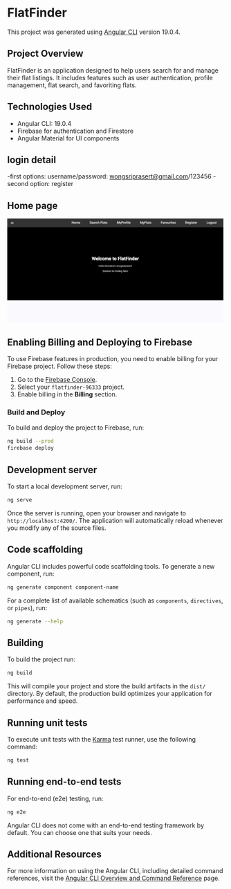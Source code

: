 # FlatFinder

This project was generated using [Angular CLI](https://github.com/angular/angular-cli) version 19.0.4.

## Project Overview

FlatFinder is an application designed to help users search for and manage their flat listings. It includes features such as user authentication, profile management, flat search, and favoriting flats.

## Technologies Used

- Angular CLI: 19.0.4
- Firebase for authentication and Firestore
- Angular Material for UI components

## login detail
-first options: username/password: wongsriprasert@gmail.com/123456
-second option: register
## Home page

<img src="readme_img/homepage2.png" width=500 />

## Enabling Billing and Deploying to Firebase

To use Firebase features in production, you need to enable billing for your Firebase project. Follow these steps:

1. Go to the [Firebase Console](https://console.firebase.google.com/).
2. Select your `flatfinder-96333` project.
3. Enable billing in the **Billing** section.

### Build and Deploy

To build and deploy the project to Firebase, run:

```sh
ng build --prod
firebase deploy
```
## Development server

To start a local development server, run:

```bash
ng serve
```

Once the server is running, open your browser and navigate to `http://localhost:4200/`. The application will automatically reload whenever you modify any of the source files.

## Code scaffolding

Angular CLI includes powerful code scaffolding tools. To generate a new component, run:

```bash
ng generate component component-name
```

For a complete list of available schematics (such as `components`, `directives`, or `pipes`), run:

```bash
ng generate --help
```

## Building

To build the project run:

```bash
ng build
```

This will compile your project and store the build artifacts in the `dist/` directory. By default, the production build optimizes your application for performance and speed.

## Running unit tests

To execute unit tests with the [Karma](https://karma-runner.github.io) test runner, use the following command:

```bash
ng test
```

## Running end-to-end tests

For end-to-end (e2e) testing, run:

```bash
ng e2e
```

Angular CLI does not come with an end-to-end testing framework by default. You can choose one that suits your needs.

## Additional Resources

For more information on using the Angular CLI, including detailed command references, visit the [Angular CLI Overview and Command Reference](https://angular.dev/tools/cli) page.

